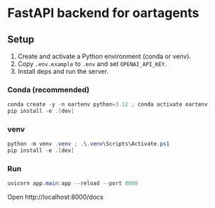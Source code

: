 # FastAPI backend for oartagents

## Setup

1. Create and activate a Python environment (conda or venv).
2. Copy `.env.example` to `.env` and set `OPENAI_API_KEY`.
3. Install deps and run the server.

### Conda (recommended)

```powershell
conda create -y -n oartenv python=3.12 ; conda activate oartenv
pip install -e .[dev]
```

### venv

```powershell
python -m venv .venv ; .\.venv\Scripts\Activate.ps1
pip install -e .[dev]
```

### Run

```powershell
uvicorn app.main:app --reload --port 8000
```

Open http://localhost:8000/docs
